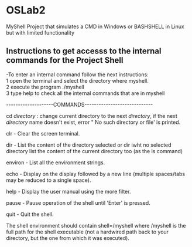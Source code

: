 # OSLab2
MyShell Project that simulates a CMD in Windows or BASHSHELL in Linux but with limited functionality

 Instructions to get accesss to the internal commands for the Project Shell
--------------------------------------------------------

-To enter an internal command follow the next instructions:<br />
1 open the terminal and select the directory where myshell.<br />
2 execute the program  ./myshell <br />
3 type help to check all the internal commands that are in myshell <br />


--------------------COMMANDS-----------------------------

cd *directory* :  change current directory to the next *directory*, if the next *directory* name doesn't exist, error " No such directory or file' is printed.

clr - Clear the screen terminal.

dir <directory> -  List the content of the directory selected or dir iwht no selected directory  list the content of the current directory too (as the ls command)

environ - List all the environment strings.

echo <comment> - Display <comment> on the display followed by a new line (multiple spaces/tabs may be reduced to a single space).

help - Display the user manual using the more filter.

pause - Pause operation of the shell until 'Enter' is pressed.

quit - Quit the shell.

The shell environment should contain shell=<pathname>/myshell where <pathname>/myshell is the full path for the shell executable (not a hardwired path back to your directory, but the one from which it was executed).
